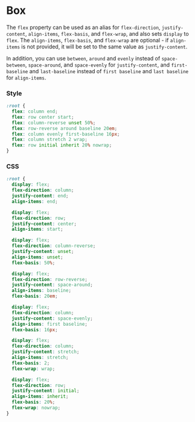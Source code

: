# Box

The `flex` property can be used as an alias for `flex-direction`, `justify-content`, `align-items`, `flex-basis`, and `flex-wrap`, and also sets `display` to `flex`. The `align-items`, `flex-basis`, and `flex-wrap` are optional - if `align-items` is not provided, it will be set to the same value as `justify-content`.

In addition, you can use `between`, `around` and `evenly` instead of `space-between`, `space-around`, and `space-evenly` for `justify-content`, and `first-baseline` and `last-baseline` instead of `first baseline` and `last baseline` for `align-items`.

<!-- tabs:start -->

### **Style**

```css
:root {
  flex: column end;
  flex: row center start;
  flex: column-reverse unset 50%;
  flex: row-reverse around baseline 20em;
  flex: column evenly first-baseline 16px;
  flex: column stretch 2 wrap;
  flex: row initial inherit 20% nowrap;
}
```

### **CSS**

```css
:root {
  display: flex;
  flex-direction: column;
  justify-content: end;
  align-items: end;

  display: flex;
  flex-direction: row;
  justify-content: center;
  align-items: start;

  display: flex;
  flex-direction: column-reverse;
  justify-content: unset;
  align-items: unset;
  flex-basis: 50%;

  display: flex;
  flex-direction: row-reverse;
  justify-content: space-around;
  align-items: baseline;
  flex-basis: 20em;

  display: flex;
  flex-direction: column;
  justify-content: space-evenly;
  align-items: first baseline;
  flex-basis: 16px;

  display: flex;
  flex-direction: column;
  justify-content: stretch;
  align-items: stretch;
  flex-basis: 2;
  flex-wrap: wrap;

  display: flex;
  flex-direction: row;
  justify-content: initial;
  align-items: inherit;
  flex-basis: 20%;
  flex-wrap: nowrap;
}
```

<!-- tabs:end -->
